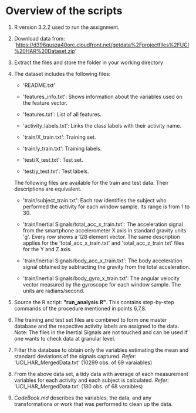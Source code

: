 # Overview of the scripts 

1. R version 3.2.2 used to run the assignment.

2. Download data from: 'https://d396qusza40orc.cloudfront.net/getdata%2Fprojectfiles%2FUCI%20HAR%20Dataset.zip'

3. Extract the files and store the folder in your working directory

4. The dataset includes the following files:

   - 'README.txt'

   - 'features_info.txt': Shows information about the variables used on the feature vector.

   - 'features.txt': List of all features.

   - 'activity_labels.txt': Links the class labels with their activity name.

   - 'train/X_train.txt': Training set.

   - 'train/y_train.txt': Training labels.

   - 'test/X_test.txt': Test set.

   - 'test/y_test.txt': Test labels.

   The following files are available for the train and test data. Their descriptions are equivalent. 

   - 'train/subject_train.txt': Each row identifies the subject who performed the activity for each window sample. Its range is from 1 to 30. 

   - 'train/Inertial Signals/total_acc_x_train.txt': The acceleration signal from the smartphone accelerometer X axis in standard gravity units 'g'. Every row shows a 128 element vector. The same description applies for the 'total_acc_x_train.txt' and 'total_acc_z_train.txt' files for the Y and Z axis. 

   - 'train/Inertial Signals/body_acc_x_train.txt': The body acceleration signal obtained by subtracting the gravity from the total acceleration. 

   - 'train/Inertial Signals/body_gyro_x_train.txt': The angular velocity vector measured by the gyroscope for each window sample. The units are radians/second. 

5. Source the R script: **"run_analysis.R"**. This contains step-by-step commands of the procedure mentioned in points 6,7,8.

6. The training and test set files are combined to form one master database and the respective activity labels are assigned to the data. Note: The files in the Inertial Signals are not touched and can be used if one wants to check data at granular level.

7. Filter this database to obtain only the variables estimating the mean and standard deviations of the signals captured.
   _Refer:_ 'UCI_HAR_MergedData.txt' (10299 obs. of 69 varaiables)

8. From the above data set, a tidy data with average of each measurement variables for each activity and each subject is calculated.
   _Refer:_ 'UCI_HAR_MergedData.txt' (180 obs. of 68 varaibles)

9. _CodeBook.md_ describes the variables, the data, and any transformations or work that was performed to clean up the data.

